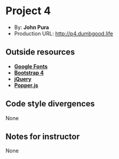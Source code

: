 # Project 4
- By: **John Pura**
- Production URL: <http://p4.dumbgood.life>

## Outside resources
- **[Google Fonts](https://fonts.google.com/)**
- **[Bootstrap 4](http://getbootstrap.com/>)**
- **[jQuery](https://jquery.com/>)**
- **[Popper.js](https://popper.js.org/>)**

## Code style divergences
None

## Notes for instructor
None
